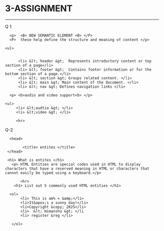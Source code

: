 # 3-ASSIGNMENT
<hr>

Q 1 
<!DOCTYPE>

<html>
       <head> 
               <title> List out the features of HTML5   </title>
       </head>

<body>
      
      <p>  <B> NEW SEMANTIC ELEMENT <B> </P>
      <P>  these help define the structure and meaning of content </p>

    <ul>  
           

          <li> &lt; header &gt;  Represents introductory content or top section of a page</li>
          <li> &lt; footer &gt;  Contains footer information or for the bottom section of a page.</li>
          <li> &lt; section &gt; Groups related content. </li>
          <li> &lt; main &gt; Main content of the document. </li>
          <li> &lt; nav &gt; Defines navigation links </li>

 </ul>

      <p> <b>audio and video support<b> </p>

    <ul>
         <li> &lt;audtio &gt; </li>
         <li> &lt;video &gt; </li>


   </ul>



</body>
</html>

         <hr>

Q-2

<!DOCTYPE>
<html>

      <head>

            <title> entites </title>
     </head>

<body>

     <h1> What is entites </h1> 
       <p> HTML Entities are special codes used in HTML to display characters that have a reserved meaning in HTML or characters that cannot easily be typed using a keyboard.</p>

           <hr>
        <h1> List out 5 commonly used HTML entities </h1>
        
      <ol>
           <li> This is am% = &amp;</li> 
           <li>It&apos;s a sunny day!</li>
           <li>Copyright &copy; 2025</li>
           <li>  &lt; Himanshu &gt; </li 
           <li> register &reg </li>
    
       </ol>



</body>


</html>



